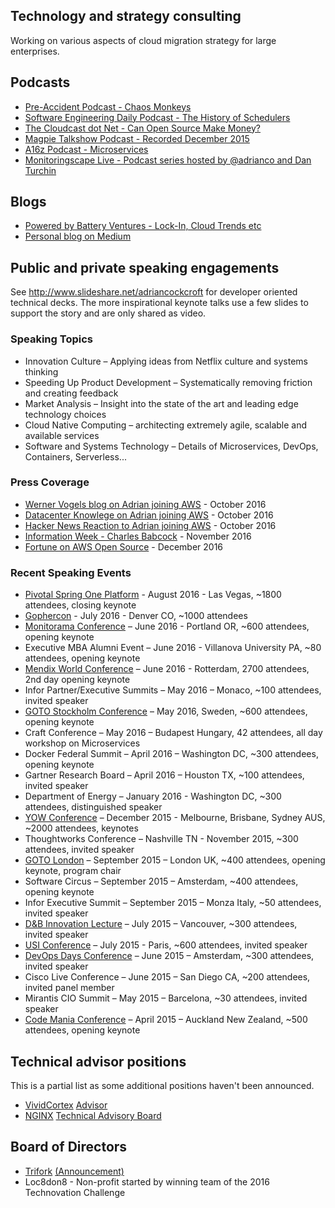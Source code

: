 ## Technology and strategy consulting
Working on various aspects of cloud migration strategy for large enterprises.

## Podcasts
- [Pre-Accident Podcast - Chaos Monkeys](http://preaccidentpodcast.podbean.com/e/papod-78-chaos-monkeys-adrian-cockcroft/)
- [Software Engineering Daily Podcast - The History of Schedulers](http://softwareengineeringdaily.com/2016/07/06/schedulers-with-adrian-cockcroft/)
- [The Cloudcast dot Net - Can Open Source Make Money?](http://www.thecloudcast.net/2016/06/the-cloudcast-256-can-open-source.html)
- [Magpie Talkshow Podcast - Recorded December 2015](http://samnewman.io/blog/2016/10/08/magpie-talkshow-episode-22-adrian-cockcroft/)
- [A16z Podcast - Microservices](http://a16z.com/2016/09/01/microservices/)
- [Monitoringscape Live - Podcast series hosted by @adrianco and Dan Turchin](https://soundcloud.com/monitoringscapelive)

## Blogs
- [Powered by Battery Ventures - Lock-In, Cloud Trends etc](https://www.battery.com/powered/author/adrianco/)
- [Personal blog on Medium](https://medium.com/@adrianco)


## Public and private speaking engagements
See http://www.slideshare.net/adriancockcroft for developer oriented technical decks. The more inspirational keynote talks use a few slides to support the story and are only shared as video.

### Speaking Topics
- Innovation Culture – Applying ideas from Netflix culture and systems thinking
- Speeding Up Product Development – Systematically removing friction and creating feedback
- Market Analysis – Insight into the state of the art and leading edge technology choices
- Cloud Native Computing – architecting extremely agile, scalable and available services
- Software and Systems Technology – Details of Microservices, DevOps, Containers, Serverless...

### Press Coverage
- [Werner Vogels blog on Adrian joining AWS](http://www.allthingsdistributed.com/2016/10/welcoming-adrian-cockcroft-to-tthe-aws-team.html) - October 2016
- [Datacenter Knowlege on Adrian joining AWS](http://www.datacenterknowledge.com/archives/2016/10/25/cockcroft-the-man-behind-netflixs-move-to-aws-joins-aws/) - October 2016
- [Hacker News Reaction to Adrian joining AWS](https://news.ycombinator.com/item?id=12779993) - October 2016
- [Information Week - Charles Babcock](http://www.informationweek.com/cloud/infrastructure-as-a-service/what-can-it-professionals-learn-from-new-aws-vp/a/d-id/1327426) - November 2016
- [Fortune on AWS Open Source](http://fortune.com/2016/12/01/amazon-open-source-guru/) - December 2016

### Recent Speaking Events
- [Pivotal Spring One Platform](https://www.youtube.com/watch?v=DGK6jjamzfY) - August 2016 - Las Vegas, ~1800 attendees, closing keynote
- [Gophercon](http://www.slideshare.net/adriancockcroft/gophercon-2016-communicating-sequential-goroutines) - July 2016 - Denver CO, ~1000 attendees
- [Monitorama Conference](https://vimeo.com/173609948) – June 2016 - Portland OR, ~600 attendees, opening keynote
- Executive MBA Alumni Event – June 2016 - Villanova University PA, ~80 attendees, opening keynote
- [Mendix World Conference](https://www.youtube.com/watch?v=Bn2WLIpPxX8) – June 2016 - Rotterdam, 2700 attendees, 2nd day opening keynote
- Infor Partner/Executive Summits – May 2016 – Monaco, ~100 attendees, invited speaker
- [GOTO Stockholm Conference](https://www.youtube.com/watch?v=XsmxMlYbXho) – May 2016, Sweden, ~600 attendees, opening keynote
- Craft Conference – May 2016 – Budapest Hungary, 42 attendees, all day workshop on Microservices
- Docker Federal Summit – April 2016 – Washington DC, ~300 attendees, opening keynote
- Gartner Research Board – April 2016 – Houston TX, ~100 attendees, invited speaker
- Department of Energy – January 2016 - Washington DC, ~300 attendees, distinguished speaker
- [YOW Conference](https://www.youtube.com/watch?v=iMJymSrKqF4) – December 2015 - Melbourne, Brisbane, Sydney AUS, ~2000 attendees, keynotes
- Thoughtworks Conference – Nashville TN - November 2015, ~300 attendees, invited speaker
- [GOTO London](https://www.youtube.com/watch?v=SBp7AWelOhM) – September 2015 – London UK, ~400 attendees, opening keynote, program chair
- Software Circus – September 2015 – Amsterdam, ~400 attendees, opening keynote
- Infor Executive Summit – September 2015 – Monza Italy, ~50 attendees, invited speaker
- [D&B Innovation Lecture](https://techvibes.com/2015/07/14/the-future-of-the-cloud-2015-07-14) – July 2015 – Vancouver, ~300 attendees, invited speaker
- [USI Conference](https://www.youtube.com/watch?v=-vlOG3UIp9c) – July 2015 - Paris, ~600 attendees, invited speaker
- [DevOps Days Conference](https://vimeo.com/album/3468700/video/131859226) – June 2015 – Amsterdam, ~300 attendees, invited speaker
- Cisco Live Conference – June 2015 – San Diego CA, ~200 attendees, invited panel member
- Mirantis CIO Summit – May 2015 – Barcelona, ~30 attendees, invited speaker
- [Code Mania Conference](https://www.youtube.com/watch?v=tvJu5xSOqTw) – April 2015 – Auckland New Zealand, ~500 attendees, opening keynote

## Technical advisor positions
This is a partial list as some additional positions haven't been announced.
- [VividCortex](http://www.vividcortex.com) [Advisor](https://www.vividcortex.com/about-us/)
- [NGINX](http://www.nginx.com) [Technical Advisory Board](https://www.nginx.com/leadership-team/)

## Board of Directors
- [Trifork](http://www.trifork.com) [(Announcement)](http://investor.trifork.com/2016/05/11/trifork-strengthens-top-management/)
- Loc8don8 - Non-profit started by winning team of the 2016 Technovation Challenge

